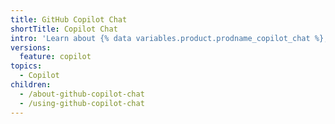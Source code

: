 ```yaml
---
title: GitHub Copilot Chat
shortTitle: Copilot Chat
intro: 'Learn about {% data variables.product.prodname_copilot_chat %}, including use cases, best practices, and limtations.'
versions:
  feature: copilot
topics:
  - Copilot
children:
  - /about-github-copilot-chat
  - /using-github-copilot-chat
---
```


